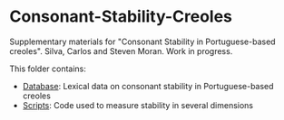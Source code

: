 # Consonant-Stability-Creoles

Supplementary materials for "Consonant Stability in Portuguese-based creoles". Silva, Carlos and Steven Moran. Work in progress.

This folder contains:

* [Database](database.csv): Lexical data on consonant stability in Portuguese-based creoles
* [Scripts](scripts.md): Code used to measure stability in several dimensions
